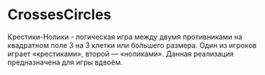 # CrossesCircles
Крестики-Нолики - логическая игра между двумя противниками на квадратном поле 3 на 3 клетки или бо́льшего размера. 
Один из игроков играет «крестиками», второй — «ноликами». Данная реализация предназначена для игры вдвоём.
